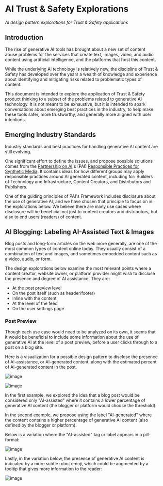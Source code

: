 # AI Trust & Safety Explorations

*AI design pattern explorations for Trust &amp; Safety applications*

## Introduction

The rise of generative AI tools has brought about a new set of content abuse problems for the services that create text, images, video, and audio content using artificial intelligence, and the platforms that host this content. 

While the underlying AI technology is relatively new, the discipline of Trust & Safety has developed over the years a wealth of knowledge and experience about identifying and mitigating risks related to problematic types of content. 

This document is intended to explore the application of Trust & Safety product thinking to a subset of the problems related to generative AI technology. It is not meant to be exhaustive, but it is intended to spark conversations about emerging best practices in the industry, to help make these tools safer, more trustworthy, and generally more aligned with user intentions.

## Emerging Industry Standards

Industry standards and best practices for handling generative AI content are still evolving. 

One significant effort to define the issues, and propose possible solutions comes from the [Partnership on AI](https://partnershiponai.org/)'s (PAI) [Responsible Practices for Synthetic Media](https://syntheticmedia.partnershiponai.org/#read_the_framework). It contains ideas for how different groups may apply responsible practices around AI generated content, including for: Builders of Technology and Infrastructure, Content Creators, and Distributors and Publishers.

One of the guiding principles of PAI's Framework includes disclosure about the use of generative AI, and we have chosen that principle to focus on in the explorations below. We believe there are many use cases where disclosure will be beneficial not just to content creators and distributors, but also to end users (readers) of content. 

## AI Blogging: Labeling AI-Assisted Text & Images

Blog posts and long-form articles on the web more generally, are one of the most common types of content online today. They usually consist of a combination of text and images, and sometimes embedded content such as a video, audio, or form. 

The design explorations below examine the most relevant points where a content creator, website owner, or platform provider might wish to disclose the presence and degree of AI assistance. They are:

- At the post preview level
- On the post itself (such as header/footer)
- Inline with the content 
- At the level of the feed
- On the user settings page

### Post Preview

Though each use case would need to be analyzed on its own, it seems that it would be beneficial to include some information about the use of generative AI at the level of a post preview, before a user clicks through to a post on a blog site. 

Here is a visualization for a possible design pattern to disclose the presence of AI-assistance, or AI-generated content, along with the estimated percent of AI-generated content in the post. 

![image](https://user-images.githubusercontent.com/72826716/222199496-2c615d54-8e5d-4a68-9cdb-fa5d4f12a6b0.png)

![image](https://user-images.githubusercontent.com/72826716/222199188-c5bc697e-08af-4acf-9b36-afe6e658f50e.png)

In the first example, we explored the idea that a blog post would be considered only "AI-assisted" where it contains a lower percentage of generative AI content (the blogger or platform would choose the threshold). 

In the second example, we propose using the label "AI-generated" where the content contains a higher percentage of generative AI content (also defined by the blogger or platform). 

Below is a variation where the "AI-assisted" tag or label appears in a pill-format:

![image](https://user-images.githubusercontent.com/72826716/221923628-15b2e96f-5d04-483b-95ca-6e6ccc6632a1.png)

Lastly, in the variation below, the presence of generative AI content is indicated by a more subtle robot emoji, which could be augmented by a tooltip that gives more information to the reader:

![image](https://user-images.githubusercontent.com/72826716/221924801-a254bc4e-b529-460c-8f5b-b856107fa199.png)
